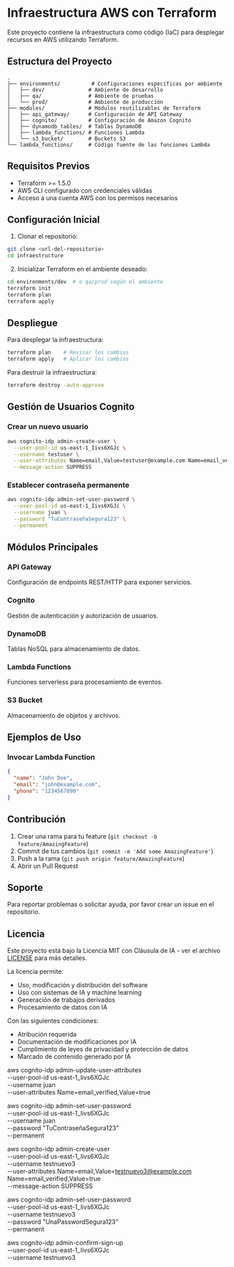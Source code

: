 # Infraestructura AWS con Terraform

Este proyecto contiene la infraestructura como código (IaC) para desplegar recursos en AWS utilizando Terraform.

## Estructura del Proyecto

```
.
├── environments/          # Configuraciones específicas por ambiente
│   ├── dev/              # Ambiente de desarrollo
│   ├── qa/               # Ambiente de pruebas
│   └── prod/             # Ambiente de producción
├── modules/              # Módulos reutilizables de Terraform
│   ├── api_gateway/      # Configuración de API Gateway
│   ├── cognito/          # Configuración de Amazon Cognito
│   ├── dynamodb_tables/  # Tablas DynamoDB
│   ├── lambda_functions/ # Funciones Lambda
│   └── s3_bucket/        # Buckets S3
└── lambda_functions/     # Código fuente de las funciones Lambda
```

## Requisitos Previos

- Terraform >= 1.5.0
- AWS CLI configurado con credenciales válidas
- Acceso a una cuenta AWS con los permisos necesarios

## Configuración Inicial

1. Clonar el repositorio:
```bash
git clone <url-del-repositorio>
cd infraestructure
```

2. Inicializar Terraform en el ambiente deseado:
```bash
cd environments/dev  # o qa/prod según el ambiente
terraform init
terraform plan
terraform apply
```

## Despliegue

Para desplegar la infraestructura:

```bash
terraform plan    # Revisar los cambios
terraform apply   # Aplicar los cambios
```

Para destruir la infraestructura:

```bash
terraform destroy -auto-approve
```

## Gestión de Usuarios Cognito

### Crear un nuevo usuario

```bash
aws cognito-idp admin-create-user \
  --user-pool-id us-east-1_Iivs6XGJc \
  --username testuser \
  --user-attributes Name=email,Value=testuser@example.com Name=email_verified,Value=true \
  --message-action SUPPRESS
```

### Establecer contraseña permanente

```bash
aws cognito-idp admin-set-user-password \
  --user-pool-id us-east-1_Iivs6XGJc \
  --username juan \
  --password "TuContraseñaSegura123" \
  --permanent
```

## Módulos Principales

### API Gateway
Configuración de endpoints REST/HTTP para exponer servicios.

### Cognito
Gestión de autenticación y autorización de usuarios.

### DynamoDB
Tablas NoSQL para almacenamiento de datos.

### Lambda Functions
Funciones serverless para procesamiento de eventos.

### S3 Bucket
Almacenamiento de objetos y archivos.

## Ejemplos de Uso

### Invocar Lambda Function
```json
{
  "name": "John Doe",
  "email": "john@example.com",
  "phone": "1234567890"
}
```

## Contribución

1. Crear una rama para tu feature (`git checkout -b feature/AmazingFeature`)
2. Commit de tus cambios (`git commit -m 'Add some AmazingFeature'`)
3. Push a la rama (`git push origin feature/AmazingFeature`)
4. Abrir un Pull Request

## Soporte

Para reportar problemas o solicitar ayuda, por favor crear un issue en el repositorio.

## Licencia

Este proyecto está bajo la Licencia MIT con Cláusula de IA - ver el archivo [LICENSE](LICENSE) para más detalles.

La licencia permite:
- Uso, modificación y distribución del software
- Uso con sistemas de IA y machine learning
- Generación de trabajos derivados
- Procesamiento de datos con IA

Con las siguientes condiciones:
- Atribución requerida
- Documentación de modificaciones por IA
- Cumplimiento de leyes de privacidad y protección de datos
- Marcado de contenido generado por IA




aws cognito-idp admin-update-user-attributes \
  --user-pool-id us-east-1_Iivs6XGJc \
  --username juan \
  --user-attributes Name=email_verified,Value=true


aws cognito-idp admin-set-user-password \
  --user-pool-id us-east-1_Iivs6XGJc \
  --username juan \
  --password "TuContraseñaSegura123" \
  --permanent




aws cognito-idp admin-create-user \
  --user-pool-id us-east-1_Iivs6XGJc \
  --username testnuevo3 \
  --user-attributes Name=email,Value=testnuevo3@example.com Name=email_verified,Value=true \
  --message-action SUPPRESS


aws cognito-idp admin-set-user-password \
  --user-pool-id us-east-1_Iivs6XGJc  \
  --username testnuevo3 \
  --password "UnaPasswordSegura123" \
  --permanent 


aws cognito-idp admin-confirm-sign-up \
  --user-pool-id us-east-1_Iivs6XGJc \
  --username testnuevo3